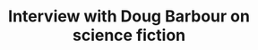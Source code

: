 ---
layout: manifest
title: Interview with Doug Barbour on science fiction
manifest_name: interview-with-doug-barbour-on-science-fiction

---